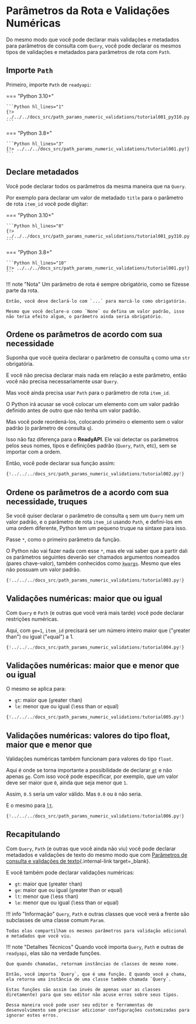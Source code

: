 # Parâmetros da Rota e Validações Numéricas

Do mesmo modo que você pode declarar mais validações e metadados para parâmetros de consulta com `Query`, você pode declarar os mesmos tipos de validações e metadados para parâmetros de rota com `Path`.

## Importe `Path`

Primeiro, importe `Path` de `readyapi`:

=== "Python 3.10+"

    ```Python hl_lines="1"
    {!> ../../../docs_src/path_params_numeric_validations/tutorial001_py310.py!}
    ```

=== "Python 3.8+"

    ```Python hl_lines="3"
    {!> ../../../docs_src/path_params_numeric_validations/tutorial001.py!}
    ```

## Declare metadados

Você pode declarar todos os parâmetros da mesma maneira que na `Query`.

Por exemplo para declarar um valor de metadado `title` para o parâmetro de rota `item_id` você pode digitar:

=== "Python 3.10+"

    ```Python hl_lines="8"
    {!> ../../../docs_src/path_params_numeric_validations/tutorial001_py310.py!}
    ```

=== "Python 3.8+"

    ```Python hl_lines="10"
    {!> ../../../docs_src/path_params_numeric_validations/tutorial001.py!}
    ```

!!! note "Nota"
    Um parâmetro de rota é sempre obrigatório, como se fizesse parte da rota.

    Então, você deve declará-lo com `...` para marcá-lo como obrigatório.

    Mesmo que você declare-o como `None` ou defina um valor padrão, isso não teria efeito algum, o parâmetro ainda seria obrigatório.

## Ordene os parâmetros de acordo com sua necessidade

Suponha que você queira declarar o parâmetro de consulta `q` como uma `str` obrigatória.

E você não precisa declarar mais nada em relação a este parâmetro, então você não precisa necessariamente usar `Query`.

Mas você ainda precisa usar `Path` para o parâmetro de rota `item_id`.

O Python irá acusar se você colocar um elemento com um valor padrão definido antes de outro que não tenha um valor padrão.

Mas você pode reordená-los, colocando primeiro o elemento sem o valor padrão (o parâmetro de consulta `q`).

Isso não faz diferença para o **ReadyAPI**. Ele vai detectar os parâmetros pelos seus nomes, tipos e definições padrão (`Query`, `Path`, etc), sem se importar com a ordem.

Então, você pode declarar sua função assim:

```Python hl_lines="7"
{!../../../docs_src/path_params_numeric_validations/tutorial002.py!}
```

## Ordene os parâmetros de a acordo com sua necessidade, truques

Se você quiser declarar o parâmetro de consulta `q` sem um `Query` nem um valor padrão, e o parâmetro de rota `item_id` usando `Path`, e definí-los em uma ordem diferente, Python tem um pequeno truque na sintaxe para isso.

Passe `*`, como o primeiro parâmetro da função.

O Python não vai fazer nada com esse `*`, mas ele vai saber que a partir dali os parâmetros seguintes deverão ser chamados argumentos nomeados (pares chave-valor), também conhecidos como <abbr title="Do inglês: K-ey W-ord Arg-uments"><code>kwargs</code></abbr>. Mesmo que eles não possuam um valor padrão.

```Python hl_lines="7"
{!../../../docs_src/path_params_numeric_validations/tutorial003.py!}
```

## Validações numéricas: maior que ou igual

Com `Query` e `Path` (e outras que você verá mais tarde) você pode declarar restrições numéricas.

Aqui, com `ge=1`, `item_id` precisará ser um número inteiro maior que ("`g`reater than") ou igual ("`e`qual") a 1.

```Python hl_lines="8"
{!../../../docs_src/path_params_numeric_validations/tutorial004.py!}
```

## Validações numéricas: maior que e menor que ou igual

O mesmo se aplica para:

* `gt`: maior que (`g`reater `t`han)
* `le`: menor que ou igual (`l`ess than or `e`qual)

```Python hl_lines="9"
{!../../../docs_src/path_params_numeric_validations/tutorial005.py!}
```

## Validações numéricas: valores do tipo float, maior que e menor que

Validações numéricas também funcionam para valores do tipo `float`.

Aqui é onde se torna importante a possibilidade de declarar <abbr title="greater than"><code>gt</code></abbr> e não apenas <abbr title="greater than or equal"><code>ge</code></abbr>. Com isso você pode especificar, por exemplo, que um valor deve ser maior que `0`, ainda que seja menor que `1`.

Assim, `0.5` seria um valor válido. Mas `0.0` ou `0` não seria.

E o mesmo para <abbr title="less than"><code>lt</code></abbr>.

```Python hl_lines="11"
{!../../../docs_src/path_params_numeric_validations/tutorial006.py!}
```

## Recapitulando

Com `Query`, `Path` (e outras que você ainda não viu) você pode declarar metadados e validações de texto do mesmo modo que com [Parâmetros de consulta e validações de texto](query-params-str-validations.md){.internal-link target=_blank}.

E você também pode declarar validações numéricas:

* `gt`: maior que (`g`reater `t`han)
* `ge`: maior que ou igual (`g`reater than or `e`qual)
* `lt`: menor que (`l`ess `t`han)
* `le`: menor que ou igual (`l`ess than or `e`qual)

!!! info "Informação"
    `Query`, `Path` e outras classes que você verá a frente são subclasses de uma classe comum `Param`.

    Todas elas compartilham os mesmos parâmetros para validação adicional e metadados que você viu.

!!! note "Detalhes Técnicos"
    Quando você importa `Query`, `Path` e outras de `readyapi`, elas são na verdade funções.

    Que quando chamadas, retornam instâncias de classes de mesmo nome.

    Então, você importa `Query`, que é uma função. E quando você a chama, ela retorna uma instância de uma classe também chamada `Query`.

    Estas funções são assim (ao invés de apenas usar as classes diretamente) para que seu editor não acuse erros sobre seus tipos.

    Dessa maneira você pode user seu editor e ferramentas de desenvolvimento sem precisar adicionar configurações customizadas para ignorar estes erros.
